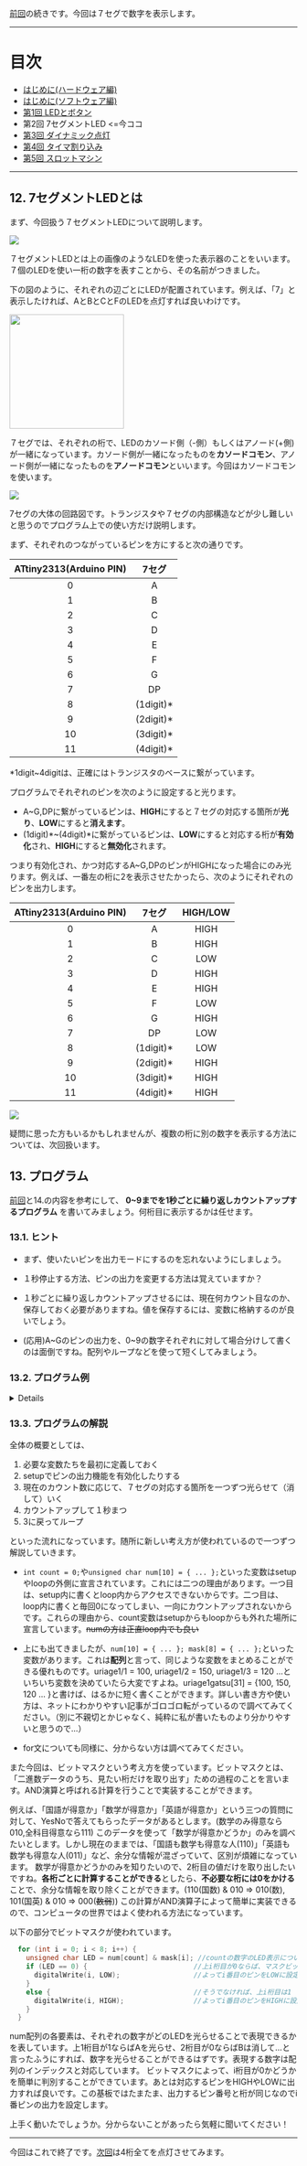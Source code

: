 [前回](https://github.com/TitechMeister/Device-ATtiny2313_Board/tree/main/docs/day1/)の続きです。今回は７セグで数字を表示します。

---

# 目次

* [はじめに(ハードウェア編)](https://github.com/TitechMeister/Device-ATtiny2313_Board/tree/main/docs/day0.0)
* [はじめに(ソフトウェア編)](https://github.com/TitechMeister/Device-ATtiny2313_Board/tree/main/docs/day0.0)
* [第1回 LEDとボタン](https://github.com/TitechMeister/Device-ATtiny2313_Board/tree/main/docs/day1/)
* 第2回 7セグメントLED <=今ココ
* [第3回 ダイナミック点灯](https://github.com/TitechMeister/Device-ATtiny2313_Board/tree/main/docs/day3/)
* [第4回 タイマ割り込み](https://github.com/TitechMeister/Device-ATtiny2313_Board/tree/main/docs/day4/)
* [第5回 スロットマシン](https://github.com/TitechMeister/Device-ATtiny2313_Board/tree/main/docs/day5/)

---

## 12. 7セグメントLEDとは

まず、今回扱う７セグメントLEDについて説明します。

![](img/fig1.jpg)

７セグメントLEDとは上の画像のようなLEDを使った表示器のことをいいます。７個のLEDを使い一桁の数字を表すことから、その名前がつきました。

下の図のように、それぞれの辺ごとにLEDが配置されています。例えば、「7」と表示したければ、AとBとCとFのLEDを点灯すれば良いわけです。

<img src="img/fig2.png" width="200px"></img>

７セグでは、それぞれの桁で、LEDのカソード側（-側）もしくはアノード(+側)が一緒になっています。カソード側が一緒になったものを**カソードコモン**、アノード側が一緒になったものを**アノードコモン**といいます。今回はカソードコモンを使います。

![](img/7segment.png)

7セグの大体の回路図です。トランジスタや７セグの内部構造などが少し難しいと思うのでプログラム上での使い方だけ説明します。

まず、それぞれのつながっているピンを方にすると次の通りです。

|ATtiny2313(Arduino PIN)|7セグ|
|:-:|:-:|
|0|A|
|1|B|
|2|C|
|3|D|
|4|E|
|5|F|
|6|G|
|7|DP|
|8|(1digit)*|
|9|(2digit)*|
|10|(3digit)*|
|11|(4digit)*|

\*1digit~4digitは、正確にはトランジスタのベースに繋がっています。

プログラムでそれぞれのピンを次のように設定すると光ります。

* A\~G,DPに繋がっているピンは、**HIGH**にすると７セグの対応する箇所が**光り**、**LOW**にすると**消えます**。
* (1digit)\*~(4digit)\*に繋がっているピンは、**LOW**にすると対応する桁が**有効化**され、**HIGH**にすると**無効化**されます。
  
つまり有効化され、かつ対応するA~G,DPのピンがHIGHになった場合にのみ光ります。例えば、一番左の桁に2を表示させたかったら、次のようにそれぞれのピンを出力します。

|ATtiny2313(Arduino PIN)|7セグ|HIGH/LOW|
|:-:|:-:|:-:|
|0|A|HIGH|
|1|B|HIGH|
|2|C|LOW|
|3|D|HIGH|
|4|E|HIGH|
|5|F|LOW|
|6|G|HIGH|
|7|DP|LOW|
|8|(1digit)*|LOW|
|9|(2digit)*|HIGH|
|10|(3digit)*|HIGH|
|11|(4digit)*|HIGH|

![](img/7seg_2.png)

疑問に思った方もいるかもしれませんが、複数の桁に別の数字を表示する方法については、次回扱います。

## 13. プログラム

[前回](https://github.com/TitechMeister/Device-ATtiny2313_Board/tree/main/docs/day1/)と14.の内容を参考にして、 **0~9までを1秒ごとに繰り返しカウントアップするプログラム** を書いてみましょう。何桁目に表示するかは任せます。

### 13.1. ヒント

* まず、使いたいピンを出力モードにするのを忘れないようにしましょう。
* １秒停止する方法、ピンの出力を変更する方法は覚えていますか？

* １秒ごとに繰り返しカウントアップさせるには、現在何カウント目なのか、保存しておく必要がありますね。値を保存するには、変数に格納するのが良いでしょう。

* (応用)A\~Gのピンの出力を、0\~9の数字それぞれに対して場合分けして書くのは面倒ですね。配列やループなどを使って短くしてみましょう。

### 13.2. プログラム例

<details>

```cpp
int count = 0;                                   //カウントアップ用の変数

unsigned char num[10] = {0b11111100, 0b01100000, //0b~~~~~~~~は数字の二進数表示を表す。
                        0b11011010, 0b11110010,
                        0b01100110, 0b10110110,
                        0b10111110, 0b11100000,
                        0b11111110, 0b11110110}; //7セグの各数字のパーツごとのHIGH/LOW。順にABCDEFG(DP)

unsigned char mask[8] = {0b10000000, 0b01000000,
                        0b00100000, 0b00010000,
                        0b00010000, 0b00000100,
                        0b00000010, 0b00000001}; //マスクビット

void setup() {
  // put your setup code here, to run once:
  for (int i = 0; i < 9; i++) {
    pinMode(i, OUTPUT);   //0~8ピンの出力機能を有効化、すなわちA~DP, digit1に出力できるように
  }
  digitalWrite(8, LOW);   //digit1を有効化

}

void loop() {
  // put your main code here, to run repeatedly:
  for (int i = 0; i < 8; i++) {
    unsigned char LED = num[count] & mask[i]; //countの数字のLED表示について、上i桁目のHIGH/LOWを考える
    if (LED == 0) {                          //上i桁目が0ならば、マスクビットとのAND演算によってLEDは0b00000000になっている
      digitalWrite(i, LOW);                  //よってi番目のピンをLOWに設定
    }
    else {                                   //そうでなければ、上i桁目は1
      digitalWrite(i, HIGH);                 //よってi番目のピンをHIGHに設定
    }
  }

  count = count + 1; //カウントアップ
  if (count >= 10) { //カウントアップしすぎた場合は0に戻す
    count = 0;
  }
  delay(1000);       //1秒まつ

}

```

</details>

### 13.3. プログラムの解説

全体の概要としては、

1. 必要な変数たちを最初に定義しておく
2. setupでピンの出力機能を有効化したりする
3. 現在のカウント数に応じて、７セグの対応する箇所を一つずつ光らせて（消して）いく
4. カウントアップして１秒まつ
5. 3に戻ってループ

といった流れになっています。随所に新しい考え方が使われているので一つずつ解説していきます。

* `int count = 0;`や`unsigned char num[10] = { ... };`といった変数はsetupやloopの外側に宣言されています。これには二つの理由があります。一つ目は、setup内に書くとloop内からアクセスできないからです。二つ目は、loop内に書くと毎回0になってしまい、一向にカウントアップされないからです。これらの理由から、count変数はsetupからもloopからも外れた場所に宣言しています。~~numの方は正直loop内でも良い~~

* 上にも出てきましたが、`num[10] = { ... }; mask[8] = { ... };`といった変数があります。これは**配列**と言って、同じような変数をまとめることができる優れものです。uriage1/1 = 100, uriage1/2 = 150, uriage1/3 = 120 ...といちいち変数を決めていたら大変ですよね。uriage1gatsu[31] = {100, 150, 120 ... }と書けば、はるかに短く書くことができます。詳しい書き方や使い方は、ネットにわかりやすい記事がゴロゴロ転がっているので調べてみてください。（別に不親切とかじゃなく、純粋に私が書いたものより分かりやすいと思うので...）

* for文についても同様に、分からない方は調べてみてください。

また今回は、ビットマスクという考え方を使っています。ビットマスクとは、「二進数データのうち、見たい桁だけを取り出す」ための過程のことを言います。AND演算と呼ばれる計算を行うことで実装することができます。

例えば、「国語が得意か」「数学が得意か」「英語が得意か」という三つの質問に対して、YesNoで答えてもらったデータがあるとします。(数学のみ得意なら010,全科目得意なら111)
このデータを使って「数学が得意かどうか」のみを調べたいとします。しかし現在のままでは、「国語も数学も得意な人(110)」「英語も数学も得意な人(011)」など、余分な情報が混ざっていて、区別が煩雑になっています。
数学が得意かどうかのみを知りたいので、2桁目の値だけを取り出したいですね。**各桁ごとに計算することができる**としたら、**不必要な桁には0をかける**ことで、余分な情報を取り除くことができます。(110(国数) & 010 => 010(数), 101(国英) & 010 => 000(~~数弱~~))
この計算がAND演算子によって簡単に実装できるので、コンピュータの世界ではよく使われる方法になっています。

以下の部分でビットマスクが使われています。

```cpp
  for (int i = 0; i < 8; i++) {
    unsigned char LED = num[count] & mask[i]; //countの数字のLED表示について、上i桁目のHIGH/LOWを考える
    if (LED == 0) {                          //上i桁目が0ならば、マスクビットとのAND演算によってLEDは0b00000000になっている
      digitalWrite(i, LOW);                  //よってi番目のピンをLOWに設定
    }
    else {                                   //そうでなければ、上i桁目は1
      digitalWrite(i, HIGH);                 //よってi番目のピンをHIGHに設定
    }
  }
```

num配列の各要素は、それぞれの数字がどのLEDを光らせることで表現できるかを表しています。上1桁目が1ならばAを光らせ、2桁目が0ならばBは消して...と言ったふうにすれば、数字を光らせることができるはずです。表現する数字は配列のインデックスと対応しています。
ビットマスクによって、i桁目が0かどうかを簡単に判別することができています。あとは対応するピンをHIGHやLOWに出力すれば良いです。この基板ではたまたま、出力するピン番号と桁が同じなのでi番ピンの出力を設定します。

上手く動いたでしょうか。分からないことがあったら気軽に聞いてください！

---

今回はこれで終了です。[次回](https://github.com/TitechMeister/Device-ATtiny2313_Board/tree/main/docs/day3)は4桁全てを点灯させてみます。
